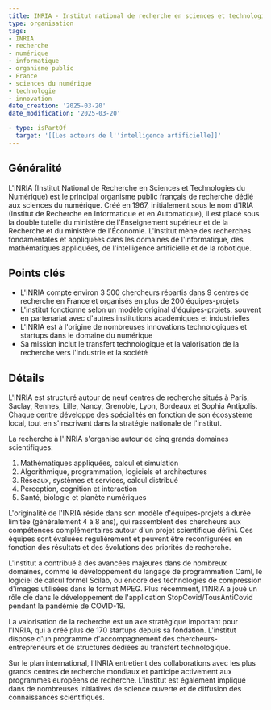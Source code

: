 ```yaml
---
title: INRIA - Institut national de recherche en sciences et technologies du numérique
type: organisation
tags:
- INRIA
- recherche
- numérique
- informatique
- organisme public
- France
- sciences du numérique
- technologie
- innovation
date_creation: '2025-03-20'
date_modification: '2025-03-20'

- type: isPartOf
  target: '[[Les acteurs de l''intelligence artificielle]]'
---
```


## Généralité

L'INRIA (Institut National de Recherche en Sciences et Technologies du Numérique) est le principal organisme public français de recherche dédié aux sciences du numérique. Créé en 1967, initialement sous le nom d'IRIA (Institut de Recherche en Informatique et en Automatique), il est placé sous la double tutelle du ministère de l'Enseignement supérieur et de la Recherche et du ministère de l'Économie. L'institut mène des recherches fondamentales et appliquées dans les domaines de l'informatique, des mathématiques appliquées, de l'intelligence artificielle et de la robotique.

## Points clés

- L'INRIA compte environ 3 500 chercheurs répartis dans 9 centres de recherche en France et organisés en plus de 200 équipes-projets
- L'institut fonctionne selon un modèle original d'équipes-projets, souvent en partenariat avec d'autres institutions académiques et industrielles
- L'INRIA est à l'origine de nombreuses innovations technologiques et startups dans le domaine du numérique
- Sa mission inclut le transfert technologique et la valorisation de la recherche vers l'industrie et la société

## Détails

L'INRIA est structuré autour de neuf centres de recherche situés à Paris, Saclay, Rennes, Lille, Nancy, Grenoble, Lyon, Bordeaux et Sophia Antipolis. Chaque centre développe des spécialités en fonction de son écosystème local, tout en s'inscrivant dans la stratégie nationale de l'institut.

La recherche à l'INRIA s'organise autour de cinq grands domaines scientifiques:
1. Mathématiques appliquées, calcul et simulation
2. Algorithmique, programmation, logiciels et architectures
3. Réseaux, systèmes et services, calcul distribué
4. Perception, cognition et interaction
5. Santé, biologie et planète numériques

L'originalité de l'INRIA réside dans son modèle d'équipes-projets à durée limitée (généralement 4 à 8 ans), qui rassemblent des chercheurs aux compétences complémentaires autour d'un projet scientifique défini. Ces équipes sont évaluées régulièrement et peuvent être reconfigurées en fonction des résultats et des évolutions des priorités de recherche.

L'institut a contribué à des avancées majeures dans de nombreux domaines, comme le développement du langage de programmation Caml, le logiciel de calcul formel Scilab, ou encore des technologies de compression d'images utilisées dans le format MPEG. Plus récemment, l'INRIA a joué un rôle clé dans le développement de l'application StopCovid/TousAntiCovid pendant la pandémie de COVID-19.

La valorisation de la recherche est un axe stratégique important pour l'INRIA, qui a créé plus de 170 startups depuis sa fondation. L'institut dispose d'un programme d'accompagnement des chercheurs-entrepreneurs et de structures dédiées au transfert technologique.

Sur le plan international, l'INRIA entretient des collaborations avec les plus grands centres de recherche mondiaux et participe activement aux programmes européens de recherche. L'institut est également impliqué dans de nombreuses initiatives de science ouverte et de diffusion des connaissances scientifiques.